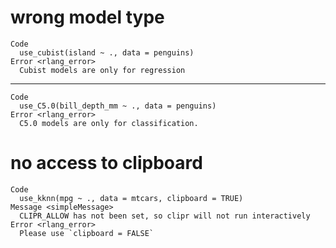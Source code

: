 # wrong model type

    Code
      use_cubist(island ~ ., data = penguins)
    Error <rlang_error>
      Cubist models are only for regression

---

    Code
      use_C5.0(bill_depth_mm ~ ., data = penguins)
    Error <rlang_error>
      C5.0 models are only for classification.

# no access to clipboard

    Code
      use_kknn(mpg ~ ., data = mtcars, clipboard = TRUE)
    Message <simpleMessage>
      CLIPR_ALLOW has not been set, so clipr will not run interactively
    Error <rlang_error>
      Please use `clipboard = FALSE`

